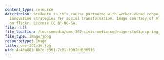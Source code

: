 ```yaml
---
content_type: resource
description: Students in this course partnered with worker-owned cooperatives to develop
  innovative strategies for social transformation. Image courtesy of Alyce Santoro
  on flickr. License CC BY-NC-SA.
file: null
file_location: /coursemedia/cms-362-civic-media-codesign-studio-spring-2016/4a43a0838b2cc3617c01f907dd3069f6_cms-362s16.jpg
file_type: image/jpeg
resourcetype: Image
title: cms-362s16.jpg
uid: 4a43a083-8b2c-c361-7c01-f907dd3069f6
---
```


